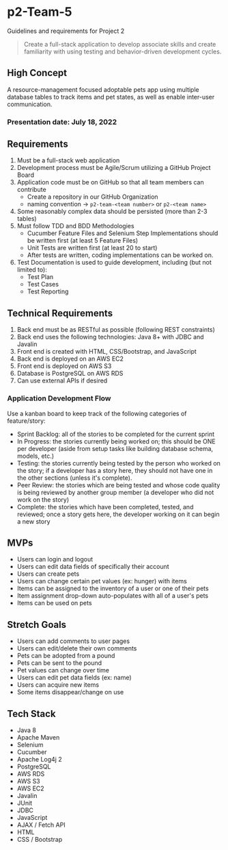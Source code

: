 # p2-Team-5
Guidelines and requirements for Project 2

> Create a full-stack application to develop associate skills and create familiarity with using testing and behavior-driven development cycles.

## High Concept
A resource-management focused adoptable pets app using multiple database tables to track items and pet states, as well as enable inter-user communication. 

### Presentation date: July 18, 2022

## Requirements
1. Must be a full-stack web application
2. Development process must be Agile/Scrum utilizing a GitHub Project Board
3. Application code must be on GitHub so that all team members can contribute
    - Create a repository in our GitHub Organization
    - naming convention -> `p2-team-<team number>` or `p2-<team name>`
4. Some reasonably complex data should be persisted (more than 2-3 tables)
5. Must follow TDD and BDD Methodologies  
    - Cucumber Feature Files and Selenium Step Implementations should be written first (at least 5 Feature Files)
    - Unit Tests are written first (at least 20 to start)
    - After tests are written, coding implementations can be worked on.
6. Test Documentation is used to guide development, including (but not limited to):
    - Test Plan
    - Test Cases
    - Test Reporting
 
 ## Technical Requirements
1. Back end must be as RESTful as possible (following REST constraints)
2. Back end uses the following technologies: Java 8+ with JDBC and Javalin
3. Front end is created with HTML, CSS/Bootstrap, and JavaScript
4. Back end is deployed on an AWS EC2
5. Front end is deployed on AWS S3
6. Database is PostgreSQL on AWS RDS
7. Can use external APIs if desired

### Application Development Flow
Use a kanban board to keep track of the following categories of feature/story:
- Sprint Backlog: all of the stories to be completed for the current sprint  
- In Progress: the stories currently being worked on; this should be ONE per developer (aside from setup tasks like building database schema, models, etc.)  
- Testing: the stories currently being tested by the person who worked on the story; if a developer has a story here, they should not have one in the other sections (unless it's complete).  
- Peer Review: the stories which are being tested and whose code quality is being reviewed by another group member (a developer who did not work on the story)
- Complete: the stories which have been completed, tested, and reviewed; once a story gets here, the developer working on it can begin a new story

## MVPs
- Users can login and logout
- Users can edit data fields of specifically their account 
- Users can create pets
- Users can change certain pet values (ex: hunger) with items
- Items can be assigned to the inventory of a user or one of their pets
- Item assignment drop-down auto-populates with all of a user's pets
- Items can be used on pets

## Stretch Goals
- Users can add comments to user pages
- Users can edit/delete their own comments
- Pets can be adopted from a pound
- Pets can be sent to the pound 
- Pet values can change over time 
- Users can edit pet data fields (ex: name)
- Users can acquire new items 
- Some items disappear/change on use 

## Tech Stack
- Java 8
- Apache Maven
- Selenium
- Cucumber
- Apache Log4j 2
- PostgreSQL
- AWS RDS
- AWS S3
- AWS EC2
- Javalin
- JUnit
- JDBC 
- JavaScript
- AJAX / Fetch API
- HTML
- CSS / Bootstrap
